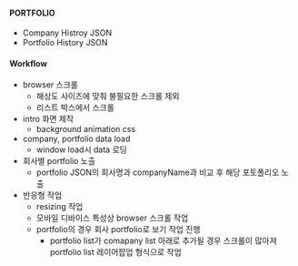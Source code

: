 #### PORTFOLIO
* Company Histroy JSON
* Portfolio History JSON

#### Workflow
* browser 스크롤
    * 해상도 사이즈에 맞춰 불필요한 스크롤 제외
    * 리스트 박스에서 스크롤
* intro 화면 제작
    * background animation css
* company, portfolio data load
    * window load시 data 로딩
* 회사별 portfolio 노출
    * portfolio JSON의 회사명과 companyName과 비교 후 해당 포토폴리오 노출
* 반응형 작업
    * resizing 작업
    * 모바일 디바이스 특성상 browser 스크롤 작업
    * portfolio의 경우 회사 portfolio로 보기 작업 진행
        * portfolio list가 comapany list 아래로 추가될 경우 스크롤이 많아져 portfolio list 레이어팝업 형식으로 작업 